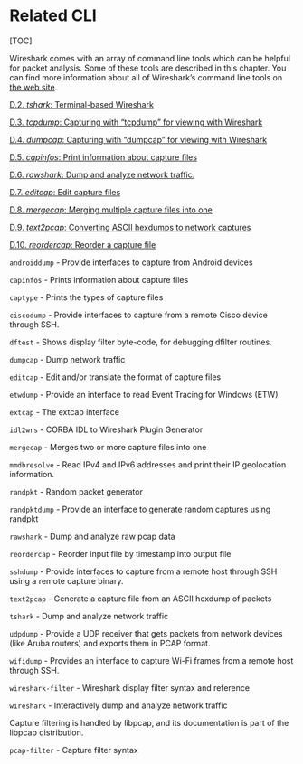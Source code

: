# Related CLI

[TOC]

Wireshark comes with an array of command line tools which can be helpful for packet analysis. Some of these tools are described in this chapter. You can find more information about all of Wireshark’s command line tools on [the web site](https://www.wireshark.org/docs/man-pages/).



[D.2. *tshark*: Terminal-based Wireshark](https://www.wireshark.org/docs/wsug_html_chunked/AppToolstshark.html)

[D.3. *tcpdump*: Capturing with “tcpdump” for viewing with Wireshark](https://www.wireshark.org/docs/wsug_html_chunked/AppToolstcpdump.html)

[D.4. *dumpcap*: Capturing with “dumpcap” for viewing with Wireshark](https://www.wireshark.org/docs/wsug_html_chunked/AppToolsdumpcap.html)

[D.5. *capinfos*: Print information about capture files](https://www.wireshark.org/docs/wsug_html_chunked/AppToolscapinfos.html)

[D.6. *rawshark*: Dump and analyze network traffic.](https://www.wireshark.org/docs/wsug_html_chunked/AppToolsrawshark.html)

[D.7. *editcap*: Edit capture files](https://www.wireshark.org/docs/wsug_html_chunked/AppToolseditcap.html)

[D.8. *mergecap*: Merging multiple capture files into one](https://www.wireshark.org/docs/wsug_html_chunked/AppToolsmergecap.html)

[D.9. *text2pcap*: Converting ASCII hexdumps to network captures](https://www.wireshark.org/docs/wsug_html_chunked/AppToolstext2pcap.html)

[D.10. *reordercap*: Reorder a capture file](https://www.wireshark.org/docs/wsug_html_chunked/AppToolsreordercap.html)





`androiddump` - Provide interfaces to capture from Android devices

`capinfos` - Prints information about capture files

`captype` - Prints the types of capture files

`ciscodump` - Provide interfaces to capture from a remote Cisco device through SSH.

`dftest` - Shows display filter byte-code, for debugging dfilter routines.

`dumpcap` - Dump network traffic

`editcap` - Edit and/or translate the format of capture files

`etwdump` - Provide an interface to read Event Tracing for Windows (ETW)

`extcap` - The extcap interface

`idl2wrs` - CORBA IDL to Wireshark Plugin Generator

`mergecap` - Merges two or more capture files into one

`mmdbresolve` - Read IPv4 and IPv6 addresses and print their IP geolocation information.

`randpkt` - Random packet generator

`randpktdump` - Provide an interface to generate random captures using randpkt

`rawshark` - Dump and analyze raw pcap data

`reordercap` - Reorder input file by timestamp into output file

`sshdump` - Provide interfaces to capture from a remote host through SSH using a remote capture binary.

`text2pcap` - Generate a capture file from an ASCII hexdump of packets

`tshark` - Dump and analyze network traffic

`udpdump` - Provide a UDP receiver that gets packets from network devices (like Aruba routers) and exports them in PCAP format.

`wifidump` - Provides an interface to capture Wi-Fi frames from a remote host through SSH.

`wireshark-filter` - Wireshark display filter syntax and reference

`wireshark` - Interactively dump and analyze network traffic

Capture filtering is handled by libpcap, and its documentation is part of the libpcap distribution.

`pcap-filter` - Capture filter syntax